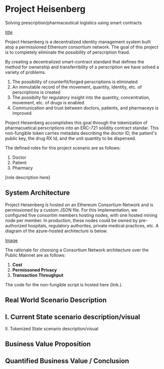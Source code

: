 # Project Heisenberg
Solving prescription/pharmaceutical logistics using smart contracts

[title](https://www.exampleUserFlow.jpg)

Project Heisenberg is a decentralized identity management system built atop a permissioned Ethereum consortium network.  The goal of this project is to completely eliminate the possibility of perscription fraud.

By creating a decentralized smart-contract standard that defines the method for ownership and transferribility of a perscription we have solved a variety of problems.
  1. The possibility of counterfit/forged perscriptions is eliminated
  2. An immutable record of the movement, quantity, identity, etc. of perscriptions is created
  3. The possibilty for regulatory insight into the quantity, concentration, movement, etc. of drugs is enabled
  4. Communication and trust between doctors, patients, and pharmaceys is improved
  
Project Heisenberg accomplishes this goal through the tokenization of pharmacuetical perscriptions into an ERC-721 solidity contract standar.  This non-fungible token carries metadata describing the doctor ID, the patient's public key, the drug RX Id, and the unit quantity to be dispensed.

The defined roles for this project scenario are as follows:
  1. Doctor
  2. Patient
  3. Pharmacy
  
 [role description here]
 
## System Architecture
Project Heisenberg is hosted on an Ethereum Consortium Network and is permissioned by a custom JSON file.  For this implementation, we configured five consortim members hosting nodes, with one hosted mining node per member.  In production, these nodes could be owned by pre-authorized hospitals, regulatory authorites, private medical practices, etc.  A diagram of the azure-hosted architecture is below.

[Image](link.)

The rationale for choosing a Consortium Network architecture over the Public Mainnet are as follows:
  1. <b>Cost</b>
  2. <b>Permissoned Privacy</b>
  3. <b>Transaction Throughput</b>

The code for the non-fungible script is hosted here (link.). 
 
 ## Real World Scenario Description

I. Current State scenario description/visual
  - 
II. Tokenized State scenario description/visual
 
## Business Value Proposition
 
## Quantified Business Value / Conclusion
